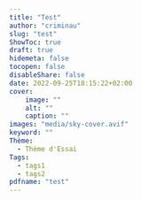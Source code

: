 ```yaml
---
title: "Test"
author: "criminau"
slug: "test"
ShowToc: true
draft: true
hidemeta: false
tocopen: false
disableShare: false
date: 2022-09-25T18:15:22+02:00
cover:
    image: ""
    alt: ""
    caption: ""
images: "media/sky-cover.avif"
keyword: ""
Thème:
  - Thème d'Essai
Tags:
  - tags1
  - tags2
pdfname: "test"
---
```


<!--more-->
